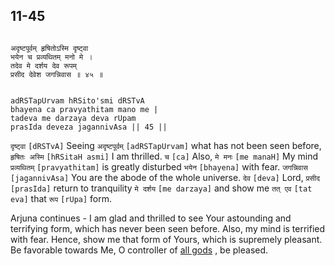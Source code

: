 ## 11-45


```shloka-sa

अदृष्टपूर्वम् हृषितोऽस्मि दृष्ट्वा
भयेन च प्रव्यथितम् मनो मे ।
तदेव मे दर्शय देव रूपम्
प्रसीद देवेश जगन्निवास ॥ ४५ ॥

```
```shloka-sa-hk

adRSTapUrvam hRSito'smi dRSTvA
bhayena ca pravyathitam mano me |
tadeva me darzaya deva rUpam
prasIda deveza jagannivAsa || 45 ||

```
`दृष्ट्वा` `[dRSTvA]` Seeing `अदृष्टपूर्वम्` `[adRSTapUrvam]` what has not been seen before, `हृषितः अस्मि` `[hRSitaH asmi]` I am thrilled. `च` `[ca]` Also, `मे मनः` `[me manaH]` My mind `प्रव्यथितम्` `[pravyathitam]` is greatly disturbed `भयेन` `[bhayena]` with fear. `जगन्निवास` `[jagannivAsa]` You are the abode of the whole universe. `देव` `[deva]` Lord, `प्रसीद` `[prasIda]` return to tranquility `मे दर्शय` `[me darzaya]` and show me `तत् एव` `[tat eva]` that `रूप` `[rUpa]` form.

Arjuna continues - I am glad and thrilled to see Your astounding and terrifying form, which has never been seen before. Also, my mind is terrified with fear. Hence, show me that form of Yours, which is supremely pleasant. Be favorable towards Me, O controller of 
[all gods](gods_and_other_powers)
, be pleased.


